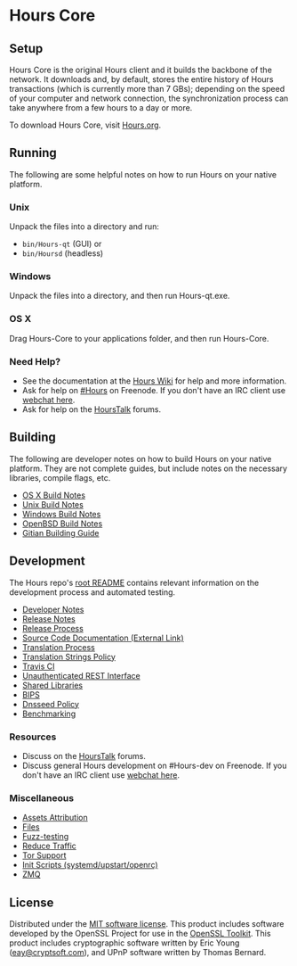 Hours Core
=============

Setup
---------------------
Hours Core is the original Hours client and it builds the backbone of the network. It downloads and, by default, stores the entire history of Hours transactions (which is currently more than 7 GBs); depending on the speed of your computer and network connection, the synchronization process can take anywhere from a few hours to a day or more.

To download Hours Core, visit [Hours.org](https://Hours.org).

Running
---------------------
The following are some helpful notes on how to run Hours on your native platform.

### Unix

Unpack the files into a directory and run:

- `bin/Hours-qt` (GUI) or
- `bin/Hoursd` (headless)

### Windows

Unpack the files into a directory, and then run Hours-qt.exe.

### OS X

Drag Hours-Core to your applications folder, and then run Hours-Core.

### Need Help?

* See the documentation at the [Hours Wiki](https://Hours.info/)
for help and more information.
* Ask for help on [#Hours](http://webchat.freenode.net?channels=Hours) on Freenode. If you don't have an IRC client use [webchat here](http://webchat.freenode.net?channels=Hours).
* Ask for help on the [HoursTalk](https://Hourstalk.io/) forums.

Building
---------------------
The following are developer notes on how to build Hours on your native platform. They are not complete guides, but include notes on the necessary libraries, compile flags, etc.

- [OS X Build Notes](build-osx.md)
- [Unix Build Notes](build-unix.md)
- [Windows Build Notes](build-windows.md)
- [OpenBSD Build Notes](build-openbsd.md)
- [Gitian Building Guide](gitian-building.md)

Development
---------------------
The Hours repo's [root README](/README.md) contains relevant information on the development process and automated testing.

- [Developer Notes](developer-notes.md)
- [Release Notes](release-notes.md)
- [Release Process](release-process.md)
- [Source Code Documentation (External Link)](https://dev.visucore.com/Hours/doxygen/)
- [Translation Process](translation_process.md)
- [Translation Strings Policy](translation_strings_policy.md)
- [Travis CI](travis-ci.md)
- [Unauthenticated REST Interface](REST-interface.md)
- [Shared Libraries](shared-libraries.md)
- [BIPS](bips.md)
- [Dnsseed Policy](dnsseed-policy.md)
- [Benchmarking](benchmarking.md)

### Resources
* Discuss on the [HoursTalk](https://Hourstalk.io/) forums.
* Discuss general Hours development on #Hours-dev on Freenode. If you don't have an IRC client use [webchat here](http://webchat.freenode.net/?channels=Hours-dev).

### Miscellaneous
- [Assets Attribution](assets-attribution.md)
- [Files](files.md)
- [Fuzz-testing](fuzzing.md)
- [Reduce Traffic](reduce-traffic.md)
- [Tor Support](tor.md)
- [Init Scripts (systemd/upstart/openrc)](init.md)
- [ZMQ](zmq.md)

License
---------------------
Distributed under the [MIT software license](/COPYING).
This product includes software developed by the OpenSSL Project for use in the [OpenSSL Toolkit](https://www.openssl.org/). This product includes
cryptographic software written by Eric Young ([eay@cryptsoft.com](mailto:eay@cryptsoft.com)), and UPnP software written by Thomas Bernard.
